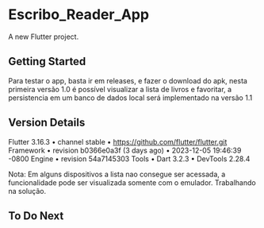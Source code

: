 # Escribo_Reader_App

A new Flutter project.

## Getting Started

Para testar o app, basta ir em releases, e fazer o download do apk, nesta primeira versão 1.0 é possível visualizar a lista de livros e favoritar, a persistencia em um banco de dados local será implementado na versão 1.1

## Version Details

Flutter 3.16.3 • channel stable • https://github.com/flutter/flutter.git
Framework • revision b0366e0a3f (3 days ago) • 2023-12-05 19:46:39 -0800
Engine • revision 54a7145303
Tools • Dart 3.2.3 • DevTools 2.28.4

Nota: Em alguns dispositivos a lista nao consegue ser acessada, a funcionalidade pode ser visualizada somente com o emulador. Trabalhando na solução.

## To Do Next

